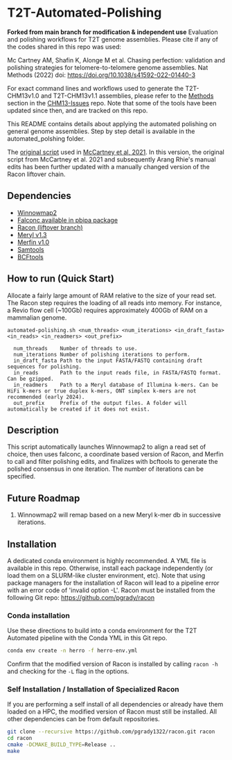 # T2T-Automated-Polishing

**Forked from main branch for modification & independent use** Evaluation and polishing workflows for T2T genome assemblies. 
Please cite if any of the codes shared in this repo was used:

Mc Cartney AM, Shafin K, Alonge M et al. Chasing perfection: validation and polishing strategies for telomere-to-telomere genome assemblies. Nat Methods (2022) doi: https://doi.org/10.1038/s41592-022-01440-3



For exact command lines and workflows used to generate the T2T-CHM13v1.0 and T2T-CHM13v1.1 assemblies, please refer to the [Methods](https://github.com/marbl/CHM13-issues#methods) section in the [CHM13-Issues](https://github.com/marbl/CHM13-issues) repo. Note that some of the tools have been updated since then, and are tracked on this repo.

This README contains details about applying the automated polishing on general genome assemblies. Step by step detail is available in the automated_polshing folder.

The [original script](https://github.com/arangrhie/T2T-Polish/blob/master/automated_polishing/automated-polishing-legacy.sh) used 
in [McCartney et al, 2021](https://doi.org/10.1101/2021.07.02.450803). In this version, the original script from McCartney et al. 2021 and subsequently Arang Rhie's manual edits has been further updated with a manually changed version of the Racon liftover chain.

## Dependencies 
* [Winnowmap2](https://github.com/marbl/Winnowmap)
* [Falconc available in pbipa package](https://github.com/bio-nim/pb-falconc/releases)
* [Racon (liftover branch)](https://github.com/pgrady1322/racon)
* [Meryl v1.3](https://github.com/marbl/meryl)
* [Merfin v1.0](https://github.com/arangrhie/merfin)
* [Samtools](https://github.com/samtools/samtools)
* [BCFtools](https://github.com/samtools/bcftools)


## How to run (Quick Start)

Allocate a fairly large amount of RAM relative to the size of your read set. The Racon step requires the loading of all reads into memory. For instance, a Revio flow cell (~100Gb) requires approximately 400Gb of RAM on a mammalian genome.

```
automated-polishing.sh <num_threads> <num_iterations> <in_draft_fasta> <in_reads> <in_readmers> <out_prefix>

  num_threads    Number of threads to use.
  num_iterations Number of polishing iterations to perform.
  in_draft_fasta Path to the input FASTA/FASTQ containing draft sequences for polishing.
  in_reads       Path to the input reads file, in FASTA/FASTQ format. Can be gzipped.
  in_readmers    Path to a Meryl database of Illumina k-mers. Can be HiFi k-mers or true duplex k-mers, ONT simplex k-mers are not recommended (early 2024).
  out_prefix     Prefix of the output files. A folder will automatically be created if it does not exist.
```

## Description

This script automatically launches Winnowmap2 to align a read set of choice, then uses falconc, a coordinate based version of Racon, and Merfin to call and filter polishing edits, and finalizes with bcftools to generate the polished consensus in one iteration. The number of iterations can be specified.

## Future Roadmap

1) Winnowmap2 will remap based on a new Meryl k-mer db in successive iterations.

## Installation

A dedicated conda environment is highly recommended. A YML file is available in this repo. Otherwise, install each package independently (or load them on a SLURM-like cluster environment, etc). Note that using package managers for the installation of Racon will lead to a pipeline error with an error code of 'invalid option -L'. Racon must be installed from the following Git repo: https://github.com/pgrady/racon

### Conda installation

Use these directions to build into a conda environment for the T2T Automated pipeline with the Conda YML in this Git repo.

```bash
conda env create -n herro -f herro-env.yml
```

Confirm that the modified version of Racon is installed by calling `racon -h` and checking for the `-L` flag in the options.

### Self Installation / Installation of Specialized Racon

If you are performing a self install of all dependencies or already have them loaded on a HPC, the modified version of Racon must still be installed. All other dependencies can be from default repositories.

```bash
git clone --recursive https://github.com/pgrady1322/racon.git racon
cd racon
cmake -DCMAKE_BUILD_TYPE=Release ..
make
```

